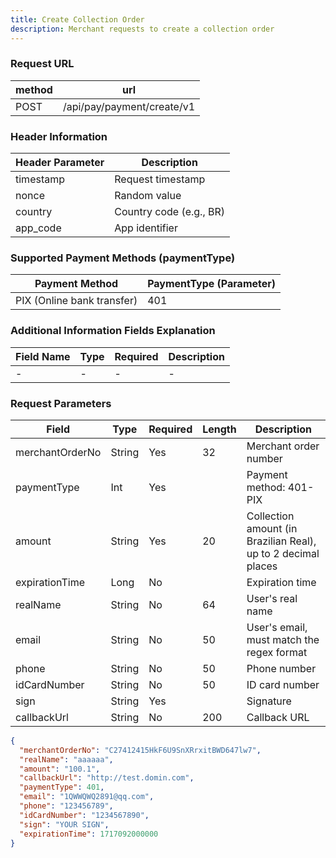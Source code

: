 ```yaml
---
title: Create Collection Order
description: Merchant requests to create a collection order
---
```


### Request URL

| method | url                        |
| ------ | -------------------------- |
| POST   | /api/pay/payment/create/v1 |

### Header Information

| Header Parameter | Description        |
| ---------------- | ------------------ |
| timestamp        | Request timestamp  |
| nonce            | Random value       |
| country          | Country code (e.g., BR) |
| app_code         | App identifier     |

### Supported Payment Methods (paymentType)

| Payment Method      | PaymentType (Parameter) |
| ------------------- | ----------------------- |
| PIX (Online bank transfer) | 401                 |

### Additional Information Fields Explanation

| Field Name         | Type   | Required | Description        |
| ------------------ | ------ | -------- | ------------------ |
| -                  | -      | -        | -                  |

### Request Parameters

| Field             | Type     | Required | Length | Description                              |
| ----------------- | -------- | -------- | ------ | ---------------------------------------- |
| merchantOrderNo   | String   | Yes      | 32     | Merchant order number                    |
| paymentType       | Int      | Yes      |        | Payment method: 401-PIX                  |
| amount            | String   | Yes      | 20     | Collection amount (in Brazilian Real), up to 2 decimal places |
| expirationTime    | Long     | No       |        | Expiration time                          |
| realName          | String   | No       | 64     | User's real name                         |
| email             | String   | No       | 50     | User's email, must match the regex format |
| phone             | String   | No       | 50     | Phone number                             |
| idCardNumber      | String   | No       | 50     | ID card number                           |
| sign              | String   | Yes      |        | Signature                                 |
| callbackUrl       | String   | No       | 200    | Callback URL                              |

```json
{
  "merchantOrderNo": "C27412415HkF6U9SnXRrxitBWD647lw7",
  "realName": "aaaaaa",
  "amount": "100.1",
  "callbackUrl": "http://test.domin.com",
  "paymentType": 401,
  "email": "1QWWQWQ2891@qq.com",
  "phone": "123456789",
  "idCardNumber": "1234567890",
  "sign": "YOUR SIGN",
  "expirationTime": 1717092000000
}

